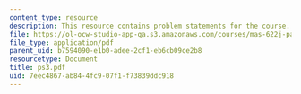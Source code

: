 ```yaml
---
content_type: resource
description: This resource contains problem statements for the course.
file: https://ol-ocw-studio-app-qa.s3.amazonaws.com/courses/mas-622j-pattern-recognition-and-analysis-fall-2006/7eec4867ab844fc907f1f73839ddc918_ps3.pdf
file_type: application/pdf
parent_uid: b7594090-e1b0-adee-2cf1-eb6cb09ce2b8
resourcetype: Document
title: ps3.pdf
uid: 7eec4867-ab84-4fc9-07f1-f73839ddc918
---
```

